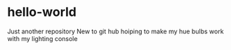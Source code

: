 # hello-world
Just another repository
New to git hub hoiping to make my hue bulbs work with my lighting console
